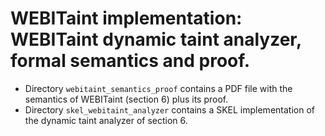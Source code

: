 # WEBITaint implementation: WEBITaint dynamic taint analyzer, formal semantics and proof.
* Directory `webitaint_semantics_proof` contains a PDF file with the semantics
of WEBITaint (section 6) plus its proof.
* Directory `skel_webitaint_analyzer` contains a SKEL implementation of
the dynamic taint analyzer of section 6.